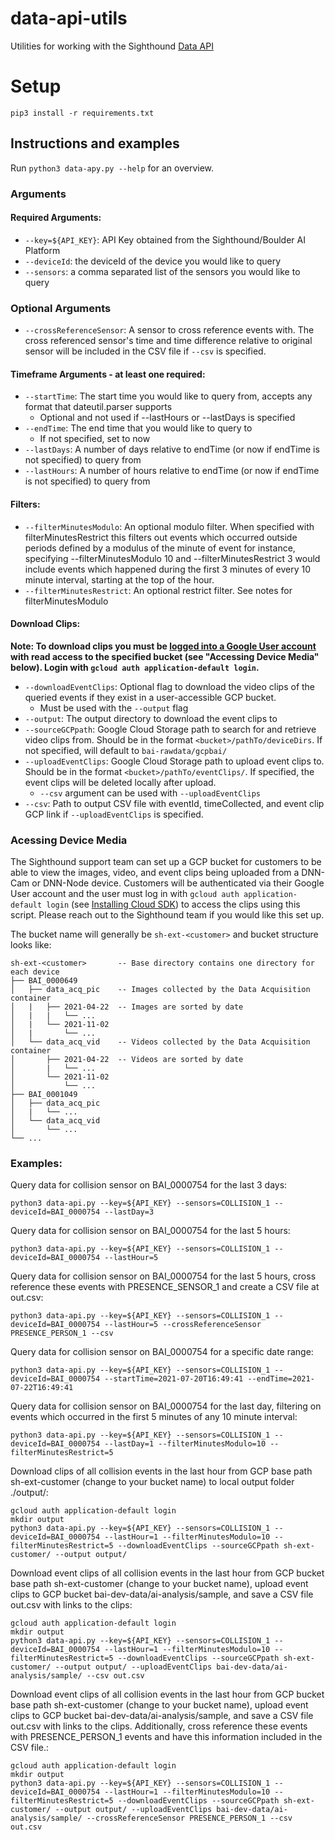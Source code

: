 # data-api-utils

Utilities for working with the Sighthound [Data API](http://docs.data-api.boulderai.com/#introduction)

# Setup

```
pip3 install -r requirements.txt
```
## Instructions and examples

Run `python3 data-apy.py --help` for an overview.

### Arguments  
#### Required Arguments:   
- `--key=${API_KEY}`: API Key obtained from the Sighthound/Boulder AI Platform  
- `--deviceId`: the deviceId of the device you would like to query  
- `--sensors`: a comma separated list of the sensors you would like to query  

### Optional Arguments
- `--crossReferenceSensor`: A sensor to cross reference events with. The cross referenced sensor's time and time difference relative to original sensor will be included in the CSV file if `--csv` is specified.

#### Timeframe Arguments - at least one required:  
- `--startTime`: The start time you would like to query from, accepts any format that dateutil.parser supports
	- Optional and not used if --lastHours or --lastDays is specified  
- `--endTime`: The end time that you would like to query to  
	- If not specified, set to now  
- `--lastDays`: A number of days relative to endTime (or now if endTime is not specified) to query from  
- `--lastHours`: A number of hours relative to endTime (or now if endTime is not specified) to query from  

#### Filters:  
- `--filterMinutesModulo`: An optional modulo filter. When specified with filterMinutesRestrict this filters out events which occurred outside periods defined by a modulus of the minute of event for instance, specifying --filterMinutesModulo 10 and --filterMinutesRestrict 3 would include events which happened during the first 3 minutes of every 10 minute interval, starting at the top of the hour.                                                                                        
- `--filterMinutesRestrict`: An optional restrict filter. See notes for filterMinutesModulo

#### Download Clips:
**Note: To download clips you must be [logged into a Google User account](https://cloud.google.com/sdk/gcloud/reference/auth/login) with read access to the specified bucket (see "Accessing Device Media" below). Login with `gcloud auth application-default login`.**
- `--downloadEventClips`: Optional flag to download the video clips of the queried events if they exist in a user-accessible GCP bucket.
	- Must be used with the `--output` flag
- `--output`: The output directory to download the event clips to
- `--sourceGCPpath`: Google Cloud Storage path to search for and retrieve video clips from. Should be in the format `<bucket>/pathTo/deviceDirs`. If not specified, will default to `bai-rawdata/gcpbai/`
- `--uploadEventClips`: Google Cloud Storage path to upload event clips to. Should be in the format `<bucket>/pathTo/eventClips/`. If specified, the event clips will be deleted locally after upload. 
	- `--csv` argument can be used with `--uploadEventClips`
- `--csv`: Path to output CSV file with eventId, timeCollected, and event clip GCP link if `--uploadEventClips` is specified. 


### Acessing Device Media  
The Sighthound support team can set up a GCP bucket for customers to be able to view the images, video, and event clips being uploaded from a DNN-Cam or DNN-Node device. Customers will be authenticated via their Google User account and the user must log in with `gcloud auth application-default login`  (see [Installing Cloud SDK](https://cloud.google.com/sdk/docs/install)) to access the clips using this script. Please reach out to the Sighthound team if you would like this set up.

The bucket name will generally be `sh-ext-<customer>` and bucket structure looks like:
```
sh-ext-<customer>       -- Base directory contains one directory for each device
├── BAI_0000649
│   ├── data_acq_pic	-- Images collected by the Data Acquisition container
│   |	├── 2021-04-22  -- Images are sorted by date
│   |	|	└── ...
│   |	└── 2021-11-02
│   |		└── ...
│   └── data_acq_vid	-- Videos collected by the Data Acquisition container
│   	├── 2021-04-22  -- Videos are sorted by date
│   	|	└── ...
│   	└── 2021-11-02
│   		└── ...
├── BAI_0001049
│   ├── data_acq_pic
│   |	└── ...
│   └── data_acq_vid	
│   	└── ...
└── ...	
```

### Examples:
Query data for collision sensor on BAI_0000754 for the last 3 days:
```
python3 data-api.py --key=${API_KEY} --sensors=COLLISION_1 --deviceId=BAI_0000754 --lastDay=3
```
Query data for collision sensor on BAI_0000754 for the last 5 hours:
```
python3 data-api.py --key=${API_KEY} --sensors=COLLISION_1 --deviceId=BAI_0000754 --lastHour=5
```
Query data for collision sensor on BAI_0000754 for the last 5 hours, cross reference these events with PRESENCE_SENSOR_1 and create a CSV file at out.csv:
```
python3 data-api.py --key=${API_KEY} --sensors=COLLISION_1 --deviceId=BAI_0000754 --lastHour=5 --crossReferenceSensor PRESENCE_PERSON_1 --csv 
```
Query data for collision sensor on BAI_0000754 for a specific date range:
```
python3 data-api.py --key=${API_KEY} --sensors=COLLISION_1 --deviceId=BAI_0000754 --startTime=2021-07-20T16:49:41 --endTime=2021-07-22T16:49:41
```
Query data for collision sensor on BAI_0000754 for the last day, filtering on events which occurred in the first 5 minutes of any 10 minute interval:
```
python3 data-api.py --key=${API_KEY} --sensors=COLLISION_1 --deviceId=BAI_0000754 --lastDay=1 --filterMinutesModulo=10 --filterMinutesRestrict=5
```
Download clips of all collision events in the last hour from GCP base path sh-ext-customer (change to your bucket name) to local output folder ./output/:
```
gcloud auth application-default login
mkdir output
python3 data-api.py --key=${API_KEY} --sensors=COLLISION_1 --deviceId=BAI_0000754 --lastHour=1 --filterMinutesModulo=10 --filterMinutesRestrict=5 --downloadEventClips --sourceGCPpath sh-ext-customer/ --output output/
```

Download event clips of all collision events in the last hour from GCP bucket base path sh-ext-customer (change to your bucket name), upload event clips to GCP bucket bai-dev-data/ai-analysis/sample, and save a CSV file out.csv with links to the clips:
```
gcloud auth application-default login
mkdir output
python3 data-api.py --key=${API_KEY} --sensors=COLLISION_1 --deviceId=BAI_0000754 --lastHour=1 --filterMinutesModulo=10 --filterMinutesRestrict=5 --downloadEventClips --sourceGCPpath sh-ext-customer/ --output output/ --uploadEventClips bai-dev-data/ai-analysis/sample/ --csv out.csv
```

Download event clips of all collision events in the last hour from GCP bucket base path sh-ext-customer (change to your bucket name), upload event clips to GCP bucket bai-dev-data/ai-analysis/sample, and save a CSV file out.csv with links to the clips. 
Additionally, cross reference these events with PRESENCE_PERSON_1 events and have this information included in the CSV file.:
```
gcloud auth application-default login
mkdir output
python3 data-api.py --key=${API_KEY} --sensors=COLLISION_1 --deviceId=BAI_0000754 --lastHour=1 --filterMinutesModulo=10 --filterMinutesRestrict=5 --downloadEventClips --sourceGCPpath sh-ext-customer/ --output output/ --uploadEventClips bai-dev-data/ai-analysis/sample/ --crossReferenceSensor PRESENCE_PERSON_1 --csv out.csv
```


